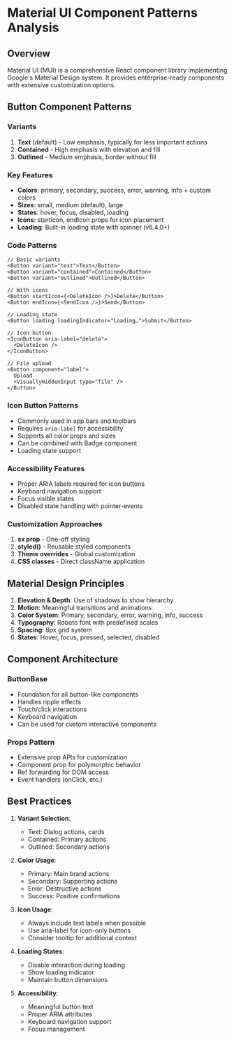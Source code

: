 # Material UI Component Patterns Analysis

## Overview
Material UI (MUI) is a comprehensive React component library implementing Google's Material Design system. It provides enterprise-ready components with extensive customization options.

## Button Component Patterns

### Variants
1. **Text** (default) - Low emphasis, typically for less important actions
2. **Contained** - High emphasis with elevation and fill
3. **Outlined** - Medium emphasis, border without fill

### Key Features
- **Colors**: primary, secondary, success, error, warning, info + custom colors
- **Sizes**: small, medium (default), large
- **States**: hover, focus, disabled, loading
- **Icons**: startIcon, endIcon props for icon placement
- **Loading**: Built-in loading state with spinner (v6.4.0+)

### Code Patterns
```tsx
// Basic variants
<Button variant="text">Text</Button>
<Button variant="contained">Contained</Button>
<Button variant="outlined">Outlined</Button>

// With icons
<Button startIcon={<DeleteIcon />}>Delete</Button>
<Button endIcon={<SendIcon />}>Send</Button>

// Loading state
<Button loading loadingIndicator="Loading…">Submit</Button>

// Icon button
<IconButton aria-label="delete">
  <DeleteIcon />
</IconButton>

// File upload
<Button component="label">
  Upload
  <VisuallyHiddenInput type="file" />
</Button>
```

### Icon Button Patterns
- Commonly used in app bars and toolbars
- Requires `aria-label` for accessibility
- Supports all color props and sizes
- Can be combined with Badge component
- Loading state support

### Accessibility Features
- Proper ARIA labels required for icon buttons
- Keyboard navigation support
- Focus visible states
- Disabled state handling with pointer-events

### Customization Approaches
1. **sx prop** - One-off styling
2. **styled()** - Reusable styled components
3. **Theme overrides** - Global customization
4. **CSS classes** - Direct className application

## Material Design Principles

1. **Elevation & Depth**: Use of shadows to show hierarchy
2. **Motion**: Meaningful transitions and animations
3. **Color System**: Primary, secondary, error, warning, info, success
4. **Typography**: Roboto font with predefined scales
5. **Spacing**: 8px grid system
6. **States**: Hover, focus, pressed, selected, disabled

## Component Architecture

### ButtonBase
- Foundation for all button-like components
- Handles ripple effects
- Touch/click interactions
- Keyboard navigation
- Can be used for custom interactive components

### Props Pattern
- Extensive prop APIs for customization
- Component prop for polymorphic behavior
- Ref forwarding for DOM access
- Event handlers (onClick, etc.)

## Best Practices

1. **Variant Selection**:
   - Text: Dialog actions, cards
   - Contained: Primary actions
   - Outlined: Secondary actions

2. **Color Usage**:
   - Primary: Main brand actions
   - Secondary: Supporting actions
   - Error: Destructive actions
   - Success: Positive confirmations

3. **Icon Usage**:
   - Always include text labels when possible
   - Use aria-label for icon-only buttons
   - Consider tooltip for additional context

4. **Loading States**:
   - Disable interaction during loading
   - Show loading indicator
   - Maintain button dimensions

5. **Accessibility**:
   - Meaningful button text
   - Proper ARIA attributes
   - Keyboard navigation support
   - Focus management